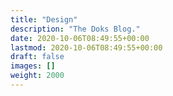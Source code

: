 ```yaml
---
title: "Design"
description: "The Doks Blog."
date: 2020-10-06T08:49:55+00:00
lastmod: 2020-10-06T08:49:55+00:00
draft: false
images: []
weight: 2000
---
```

